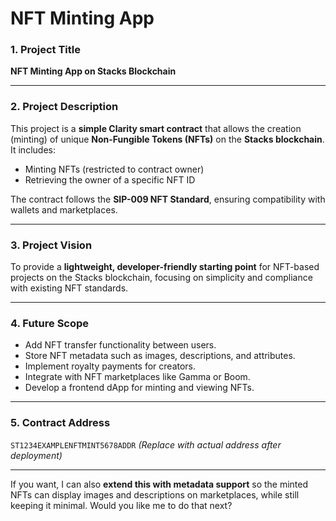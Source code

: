 # NFT Minting App

### **1. Project Title**

**NFT Minting App on Stacks Blockchain**

---

### **2. Project Description**

This project is a **simple Clarity smart contract** that allows the creation (minting) of unique **Non-Fungible Tokens (NFTs)** on the **Stacks blockchain**.
It includes:

* Minting NFTs (restricted to contract owner)
* Retrieving the owner of a specific NFT ID

The contract follows the **SIP-009 NFT Standard**, ensuring compatibility with wallets and marketplaces.

---

### **3. Project Vision**

To provide a **lightweight, developer-friendly starting point** for NFT-based projects on the Stacks blockchain, focusing on simplicity and compliance with existing NFT standards.

---

### **4. Future Scope**

* Add NFT transfer functionality between users.
* Store NFT metadata such as images, descriptions, and attributes.
* Implement royalty payments for creators.
* Integrate with NFT marketplaces like Gamma or Boom.
* Develop a frontend dApp for minting and viewing NFTs.

---

### **5. Contract Address**

`ST1234EXAMPLENFTMINT5678ADDR`
*(Replace with actual address after deployment)*

---

If you want, I can also **extend this with metadata support** so the minted NFTs can display images and descriptions on marketplaces, while still keeping it minimal. Would you like me to do that next?

